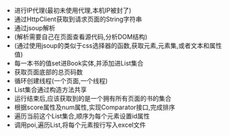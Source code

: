 - 进行IP代理(最初未使用代理,本机IP被封了)
- 通过HttpClient获取到请求页面的String字符串
- 通过jsoup解析
- (解析需要自己在页面查看源代码,分析DOM结构)
- (通过使用jsoup的类似于css选择器的函数,获取元素,元素集,或者文本和属性值)
- 每一本书的值set进Book实体,并添加进List集合
- 获取页面底部的总页码数
- 循环创建线程(一个页面,一个线程)
- List集合通过构造方法共享
- 运行结束后,应该获取到的是一个拥有所有页面的书的集合
- 根据score属性及num属性,实现Comparator接口,完成排序
- 遍历当前这个List集合,顺序为每个元素设置id属性
- 调用poi,遍历List,将每个元素按行写入excel文件